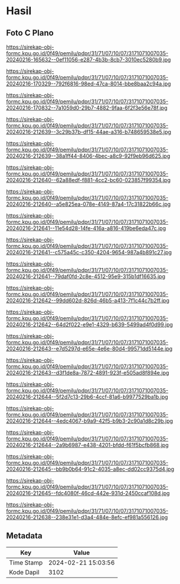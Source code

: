 # Hasil

## Foto C Plano

https://sirekap-obj-formc.kpu.go.id/0f49/pemilu/pdpr/31/71/07/10/07/3171071007035-20240216-165632--0ef11056-e287-4b3b-8cb7-3010ec5280b9.jpg

https://sirekap-obj-formc.kpu.go.id/0f49/pemilu/pdpr/31/71/07/10/07/3171071007035-20240216-170329--792f6816-98ed-47ca-8014-bbe8baa2c94a.jpg

https://sirekap-obj-formc.kpu.go.id/0f49/pemilu/pdpr/31/71/07/10/07/3171071007035-20240216-170832--7a1059d0-29b7-4882-9faa-6f2f3e56e78f.jpg

https://sirekap-obj-formc.kpu.go.id/0f49/pemilu/pdpr/31/71/07/10/07/3171071007035-20240216-212639--3c29b37b-df15-44ae-a316-b748659538e5.jpg

https://sirekap-obj-formc.kpu.go.id/0f49/pemilu/pdpr/31/71/07/10/07/3171071007035-20240216-212639--38a1ff44-8406-4bec-a8c9-92f9eb96d625.jpg

https://sirekap-obj-formc.kpu.go.id/0f49/pemilu/pdpr/31/71/07/10/07/3171071007035-20240216-212640--62a88edf-f881-4cc2-bc60-023857f99354.jpg

https://sirekap-obj-formc.kpu.go.id/0f49/pemilu/pdpr/31/71/07/10/07/3171071007035-20240216-212640--a5e825ea-078e-4149-87a4-17c31822b66c.jpg

https://sirekap-obj-formc.kpu.go.id/0f49/pemilu/pdpr/31/71/07/10/07/3171071007035-20240216-212641--11e54d28-14fe-416a-a816-419be6eda47c.jpg

https://sirekap-obj-formc.kpu.go.id/0f49/pemilu/pdpr/31/71/07/10/07/3171071007035-20240216-212641--c575a45c-c350-4204-9654-987a4b891c27.jpg

https://sirekap-obj-formc.kpu.go.id/0f49/pemilu/pdpr/31/71/07/10/07/3171071007035-20240216-212641--79daf0fd-2c8e-4512-95e9-315b1df16635.jpg

https://sirekap-obj-formc.kpu.go.id/0f49/pemilu/pdpr/31/71/07/10/07/3171071007035-20240216-212642--99dd602d-826d-46b5-a413-7f1c44c7b2ff.jpg

https://sirekap-obj-formc.kpu.go.id/0f49/pemilu/pdpr/31/71/07/10/07/3171071007035-20240216-212642--64d2f022-e9e1-4329-b639-5499ad4f0d99.jpg

https://sirekap-obj-formc.kpu.go.id/0f49/pemilu/pdpr/31/71/07/10/07/3171071007035-20240216-212643--e7d5297d-e65e-4e6e-80d4-99571dd5144e.jpg

https://sirekap-obj-formc.kpu.go.id/0f49/pemilu/pdpr/31/71/07/10/07/3171071007035-20240216-212643--d3f1de8a-7872-4891-923f-e505ad8f894e.jpg

https://sirekap-obj-formc.kpu.go.id/0f49/pemilu/pdpr/31/71/07/10/07/3171071007035-20240216-212644--5f2d7c13-29b6-4ccf-81a6-b9977529ba1b.jpg

https://sirekap-obj-formc.kpu.go.id/0f49/pemilu/pdpr/31/71/07/10/07/3171071007035-20240216-212644--4edc4067-b9a9-42f5-b9b3-2c90a1d8c29b.jpg

https://sirekap-obj-formc.kpu.go.id/0f49/pemilu/pdpr/31/71/07/10/07/3171071007035-20240216-212644--2a9b6987-e438-4201-bfdd-f61f5bcfb868.jpg

https://sirekap-obj-formc.kpu.go.id/0f49/pemilu/pdpr/31/71/07/10/07/3171071007035-20240216-212645--bb9b0b64-91c2-4035-a8ec-dd02cc9375d4.jpg

https://sirekap-obj-formc.kpu.go.id/0f49/pemilu/pdpr/31/71/07/10/07/3171071007035-20240216-212645--fdc4080f-46cd-442e-931d-2450ccaf108d.jpg

https://sirekap-obj-formc.kpu.go.id/0f49/pemilu/pdpr/31/71/07/10/07/3171071007035-20240216-212638--238e31e1-d3a4-484e-8efc-ef981a556126.jpg


## Metadata

| Key        | Value               |
| ---------- | ------------------- |
| Time Stamp | 2024-02-21 15:03:56 |
| Kode Dapil | 3102                |




